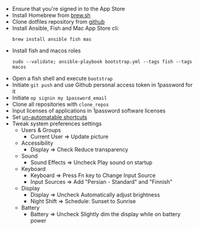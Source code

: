 * Ensure that you're signed in to the App Store
* Install Homebrew from [brew.sh](https://brew.sh)
* Clone dotfiles repository from [github](https://github.com/sam-hosseini/dotfiles)
* Install Ansible, Fish and Mac App Store cli:
    ```
    brew install ansible fish mas
    ```
* Install fish and macos roles
    ```
    sudo --validate; ansible-playbook bootstrap.yml --tags fish --tags macos
    ```
* Open a fish shell and execute `bootstrap`
* Initiate `git push` and use Github personal access token in 1password for it
* Initiate `op signin my 1password_email`
* Clone all repositories with `clone_repos`
* Input licenses of applications in 1password software licenses
* Set [un-automatable shortcuts](https://github.com/sam-hosseini/dotfiles/blob/main/roles/karabiner/files/shortcuts.md)
* Tweak system preferences settings
    * Users & Groups
        * Current User => Update picture
    * Accessibility
        * Display => Check Reduce transparency
    * Sound
        * Sound Effects => Uncheck Play sound on startup
    * Keyboard
        * Keyboard => Press Fn key to Change Input Source
        * Input Sources => Add "Persian - Standard" and "Finnish"
    * Display
        * Display => Uncheck Automatically adjust brightness
        * Night Shift => Schedule: Sunset to Sunrise
    * Battery
        * Battery => Uncheck Slightly dim the display while on battery power
